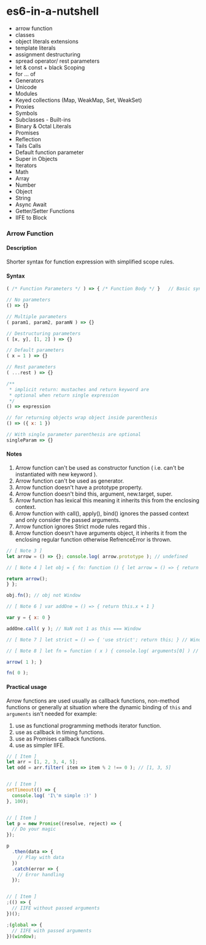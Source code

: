 # es6-in-a-nutshell
+ arrow function
+ classes
+ object literals extensions
+ template literals
+ assignment destructuring
+ spread operator/ rest parameters
+ let & const + black Scoping
+ for ... of
+ Generators
+ Unicode
+ Modules
+ Keyed collections (Map, WeakMap, Set, WeakSet)
+ Proxies
+ Symbols
+ Subclasses - Built-ins
+ Binary & Octal Literals
+ Promises
+ Reflection
+ Tails Calls
+ Default function parameter
+ Super in Objects
+ Iterators
+ Math
+ Array
+ Number
+ Object
+ String
+ Async Await
+ Getter/Setter Functions
+ IIFE to Block


### Arrow Function

#### Description

Shorter syntax for function expression with simplified scope rules.




#### Syntax

```javascript
( /* Function Parameters */ ) => { /* Function Body */ }   // Basic syntax

// No parameters
() => {}

// Multiple parameters
( param1, param2, paramN ) => {}

// Destructuring parameters
( [x, y], [1, 2] ) => {}

// Default parameters
( x = 1 ) => {}

// Rest parameters
( ...rest ) => {}

/**
 * implicit return: mustaches and return keyword are
 * optional when return single expression
 */
() => expression

// for returning objects wrap object inside parenthesis
() => ({ x: 1 })

// With single parameter parenthesis are optional
singleParam => {} 
```



#### Notes

1. Arrow function can't be used as constructor function ( i.e. can't be instantiated with new keyword ).
2. Arrow function can't be used as generator.
3. Arrow function doesn't have a prototype property.
4. Arrow function doesn't bind this, argument, new.target, super.
5. Arrow function has lexical this meaning it inherits this from the enclosing context.
6. Arrow function with call(), apply(), bind() ignores the passed context and only consider the passed arguments.
7. Arrow function ignores Strict mode rules regard this .
8. Arrow function doesn't have arguments object, it inherits it from the enclosing regular function otherwise RefrenceError is thrown.

```javascript
// [ Note 3 ]
let arrow = () => {}; console.log( arrow.prototype ); // undefined

// [ Note 4 ] let obj = { fn: function () { let arrow = () => { return this }

return arrow();
} };

obj.fn(); // obj not Window

// [ Note 6 ] var addOne = () => { return this.x + 1 }

var y = { x: 0 }

addOne.call( y ); // NaN not 1 as this === Window

// [ Note 7 ] let strict = () => { 'use strict'; return this; } // Window not undefined let loose = () => { return this; } // Window

// [ Note 8 ] let fn = function ( x ) { console.log( arguments[0] ) // x let arrow = ( y ) => { console.log( arguments[0] ) // x not y }

arrow( 1 ); }

fn( 0 );
```




#### Practical usage

Arrow functions are used usually as callback functions, non-method functions or generally at situation where the dynamic binding of `this` and `arguments` isn't needed for example:

1. use as functional programming methods iterator function.
2. use as callback in timing functions.
3. use as Promises callback functions.
4. use as simpler IIFE.

```javascript
// [ Item ]
let arr = [1, 2, 3, 4, 5];
let odd = arr.filter( item => item % 2 !== 0 ); // [1, 3, 5]


// [ Item ]
setTimeout(() => {
  console.log( 'I\'m simple :)' )
}, 100);


// [ Item ]
let p = new Promise((resolve, reject) => {
  // Do your magic
});

p
  .then(data => {
    // Play with data
  })
  .catch(error => {
    // Error handling
  });


// [ Item ]
;(() => {
  // IIFE without passed arguments
})();

;(global => {
  // IIFE with passed arguments
})(window);
``` 
